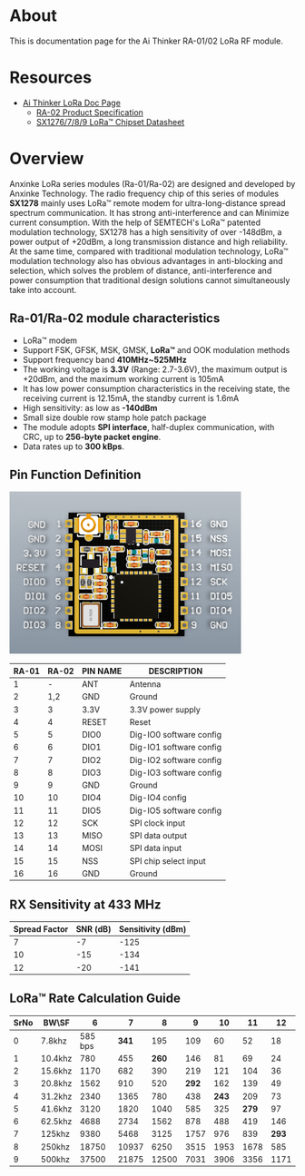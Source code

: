 # About

This is documentation page for the Ai Thinker RA-01/02 LoRa RF module. 

# Resources 
 - [Ai Thinker LoRa Doc Page](https://docs.ai-thinker.com/en/lora/man)
   - [RA-02 Product Specification](docs/datasheet-LoRaModule-RA02-v1_1.pdf)
   - [SX1276/7/8/9 LoRa™ Chipset Datasheet](docs/Datasheet-SX1276-7-8-9_W_APP_V7.pdf)

# Overview

Anxinke LoRa series modules (Ra-01/Ra-02) are designed and developed by Anxinke Technology. The radio frequency chip of this series of modules **SX1278** mainly uses LoRa™ remote modem for ultra-long-distance spread spectrum communication. It has strong anti-interference and can Minimize current consumption. With the help of SEMTECH's LoRa™ patented modulation technology, SX1278 has a high sensitivity of over -148dBm, a power output of +20dBm, a long transmission distance and high reliability. At the same time, compared with traditional modulation technology, LoRa™ modulation technology also has obvious advantages in anti-blocking and selection, which solves the problem of distance, anti-interference and power consumption that traditional design solutions cannot simultaneously take into account.

## Ra-01/Ra-02 module characteristics

- LoRa™ modem
- Support FSK, GFSK, MSK, GMSK, **LoRa™** and OOK modulation methods
- Support frequency band **410MHz~525MHz**
- The working voltage is **3.3V** (Range: 2.7-3.6V), the maximum output is +20dBm, and the maximum working current is 105mA
- It has low power consumption characteristics in the receiving state, the receiving current is 12.15mA, the standby current is 1.6mA
- High sensitivity: as low as **-140dBm**
- Small size double row stamp hole patch package
- The module adopts **SPI interface**, half-duplex communication, with CRC, up to **256-byte packet engine**.
- Data rates up to **300 kBps**.

## Pin Function Definition

![RA 02 Pin Diagram](images/RA-02-pin.png)

| **RA-01** | **RA-02** | **PIN NAME** | **DESCRIPTION** |
|--------|--------|--------|--------|
| 1 | - | ANT | Antenna    |
| 2 | 1,2 | GND | Ground    |
| 3 | 3 | 3.3V | 3.3V power supply  |
| 4 | 4 | RESET | Reset    |
| 5 | 5 | DIO0 | Dig-IO0 software config |
| 6 | 6 | DIO1 | Dig-IO1 software config |
| 7 | 7 | DIO2 | Dig-IO2 software config |
| 8 | 8 | DIO3 | Dig-IO3 software config |
| 9 | 9 | GND | Ground    |
| 10 | 10 | DIO4 | Dig-IO4 config |
| 11 | 11 | DIO5 | Dig-IO5 software config |
| 12 | 12 | SCK | SPI clock input  |
| 13 | 13 | MISO | SPI data output  |
| 14 | 14 | MOSI | SPI data input  |
| 15 | 15 | NSS | SPI chip select input |
| 16 | 16 | GND | Ground    |


## RX Sensitivity at 433 MHz

| Spread Factor | SNR (dB) | Sensitivity (dBm) |
|--------|--------|--------|
| 7 | -7 | -125 |
| 10 | -15 | -134 |
| 12 | -20 | -141 |

## LoRa™ Rate Calculation Guide

| SrNo | BW\SF | 6 | 7 | 8 | 9 |10 | 11 | 12 |
|----|----|----|----|----|----|----|----|----|
| 0 | 7.8khz | 585 bps | **341** | 195 | 109 | 60 | 52 | 18 |
| 1 | 10.4khz | 780 | 455 | **260** | 146 | 81 | 69 | 24 |
| 2 | 15.6khz | 1170 | 682 | 390 | 219 | 121 | 104 | 36 |
| 3 | 20.8khz | 1562 | 910 | 520 | **292** | 162 | 139 | 49 |
| 4 | 31.2khz | 2340 | 1365 | 780 | 438 | **243** | 209 | 73 |
| 5 | 41.6khz | 3120 | 1820 | 1040 | 585 | 325 | **279** | 97 |
| 6 | 62.5khz | 4688 | 2734 | 1562 | 878 | 488 | 419 | 146 |
| 7 | 125khz | 9380 | 5468 | 3125 | 1757 | 976 | 839 | **293** |
| 8 | 250khz | 18750 | 10937 | 6250 | 3515 | 1953 | 1678 | 585 |
| 9 | 500khz | 37500 | 21875 | 12500 | 7031 | 3906 | 3356 | 1171 |
